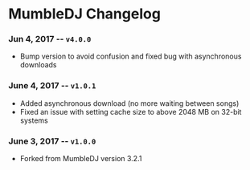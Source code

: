 MumbleDJ Changelog
==================

### Jun 4, 2017 -- `v4.0.0`
* Bump version to avoid confusion and fixed bug with asynchronous downloads

### June 4, 2017 -- `v1.0.1`
* Added asynchronous download (no more waiting between songs)
* Fixed an issue with setting cache size to above 2048 MB on 32-bit systems
### June 3, 2017 -- `v1.0.0`
* Forked from MumbleDJ version 3.2.1
